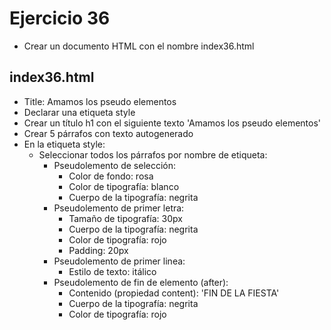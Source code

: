 # Ejercicio 36

* Crear un documento HTML con el nombre index36.html

## index36.html
* Title: Amamos los pseudo elementos
* Declarar una etiqueta style
* Crear un título h1 con el siguiente texto 'Amamos los pseudo elementos'
* Crear 5 párrafos con texto autogenerado
* En la etiqueta style:
  * Seleccionar todos los párrafos por nombre de etiqueta:
    * Pseudolemento de selección:
      * Color de fondo: rosa
      * Color de tipografía: blanco
      * Cuerpo de la tipografía: negrita
    * Pseudolemento de primer letra:
      * Tamaño de tipografía: 30px
      * Cuerpo de la tipografía: negrita
      * Color de tipografía: rojo
      * Padding: 20px
    * Pseudolemento de primer linea:
      * Estilo de texto: itálico
    * Pseudolemento de fin de elemento (after):
      * Contenido (propiedad content): 'FIN DE LA FIESTA'
      * Cuerpo de la tipografía: negrita
      * Color de tipografía: rojo